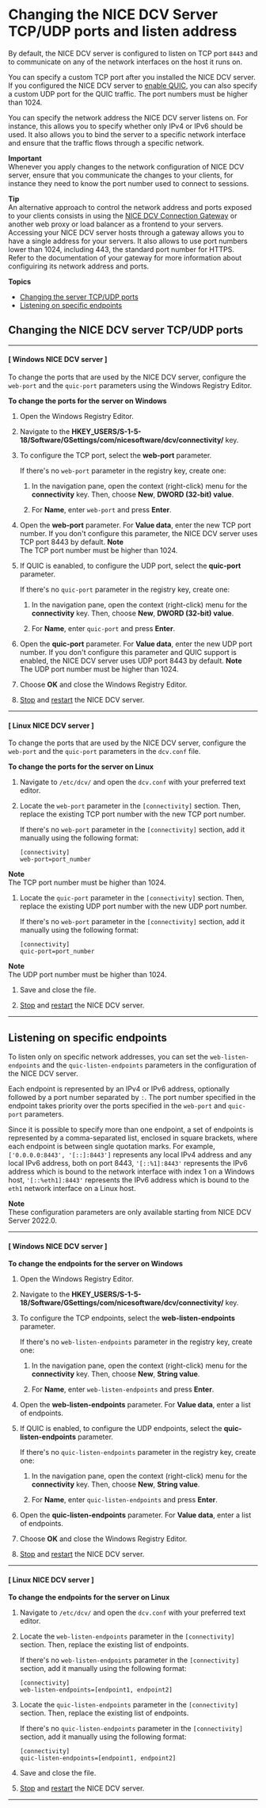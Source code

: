 # Changing the NICE DCV Server TCP/UDP ports and listen address<a name="manage-port-addr"></a>

By default, the NICE DCV server is configured to listen on TCP port `8443` and to communicate on any of the network interfaces on the host it runs on\.

You can specify a custom TCP port after you installed the NICE DCV server\. If you configured the NICE DCV server to [enable QUIC](enable-quic.md), you can also specify a custom UDP port for the QUIC traffic\. The port numbers must be higher than 1024\.

You can specify the network address the NICE DCV server listens on\. For instance, this allows you to specify whether only IPv4 or IPv6 should be used\. It also allows you to bind the server to a specific network interface and ensure that the traffic flows through a specific network\.

**Important**  
Whenever you apply changes to the network configuration of NICE DCV server, ensure that you communicate the changes to your clients, for instance they need to know the port number used to connect to sessions\.

**Tip**  
An alternative approach to control the network address and ports exposed to your clients consists in using the [NICE DCV Connection Gateway](https://docs.aws.amazon.com/dcv/latest/gw-admin/what-is-gw.html) or another web proxy or load balancer as a frontend to your servers\. Accessing your NICE DCV server hosts through a gateway allows you to have a single address for your servers\. It also allows to use port numbers lower than 1024, including 443, the standard port number for HTTPS\.  
Refer to the documentation of your gateway for more information about configuiring its network address and ports\.

**Topics**
+ [Changing the server TCP/UDP ports](#manage-ports)
+ [Listening on specific endpoints](#manage-listen-endpoints)

## Changing the NICE DCV server TCP/UDP ports<a name="manage-ports"></a>

------
#### [ Windows NICE DCV server ]

To change the ports that are used by the NICE DCV server, configure the `web-port` and the `quic-port` parameters using the Windows Registry Editor\.

**To change the ports for the server on Windows**

1. Open the Windows Registry Editor\.

1. Navigate to the **HKEY\_USERS/S\-1\-5\-18/Software/GSettings/com/nicesoftware/dcv/connectivity/** key\.

1. To configure the TCP port, select the **web\-port** parameter\.

   If there's no `web-port` parameter in the registry key, create one:

   1. In the navigation pane, open the context \(right\-click\) menu for the **connectivity** key\. Then, choose **New**, **DWORD \(32\-bit\) value**\.

   1. For **Name**, enter `web-port` and press **Enter**\.

1. Open the **web\-port** parameter\. For **Value data**, enter the new TCP port number\. If you don't configure this parameter, the NICE DCV server uses TCP port 8443 by default\.
**Note**  
The TCP port number must be higher than 1024\.

1. If QUIC is eanabled, to configure the UDP port, select the **quic\-port** parameter\.

   If there's no `quic-port` parameter in the registry key, create one:

   1. In the navigation pane, open the context \(right\-click\) menu for the **connectivity** key\. Then, choose **New**, **DWORD \(32\-bit\) value**\.

   1. For **Name**, enter `quic-port` and press **Enter**\.

1. Open the **quic\-port** parameter\. For **Value data**, enter the new UDP port number\. If you don't configure this parameter and QUIC support is enabled, the NICE DCV server uses UDP port 8443 by default\.
**Note**  
The UDP port number must be higher than 1024\.

1. Choose **OK** and close the Windows Registry Editor\.

1. [Stop](manage-stop.md) and [restart](manage-start.md) the NICE DCV server\.

------
#### [ Linux NICE DCV server ]

To change the ports that are used by the NICE DCV server, configure the `web-port` and the `quic-port` parameters in the `dcv.conf` file\.

**To change the ports for the server on Linux**

1. Navigate to `/etc/dcv/` and open the `dcv.conf` with your preferred text editor\.

1. Locate the `web-port` parameter in the `[connectivity]` section\. Then, replace the existing TCP port number with the new TCP port number\.

   If there's no `web-port` parameter in the `[connectivity]` section, add it manually using the following format:

   ```
   [connectivity]
   web-port=port_number
   ```
**Note**  
The TCP port number must be higher than 1024\.

1. Locate the `quic-port` parameter in the `[connectivity]` section\. Then, replace the existing UDP port number with the new UDP port number\.

   If there's no `web-port` parameter in the `[connectivity]` section, add it manually using the following format:

   ```
   [connectivity]
   quic-port=port_number
   ```
**Note**  
The UDP port number must be higher than 1024\.

1. Save and close the file\.

1. [Stop](manage-stop.md) and [restart](manage-start.md) the NICE DCV server\.

------

## Listening on specific endpoints<a name="manage-listen-endpoints"></a>

To listen only on specific network addresses, you can set the `web-listen-endpoints` and the `quic-listen-endpoints` parameters in the configuration of the NICE DCV server\.

Each endpoint is represented by an IPv4 or IPv6 address, optionally followed by a port number separated by `:`\. The port number specified in the endpoint takes priority over the ports specified in the `web-port` and `quic-port` parameters\.

Since it is possible to specify more than one endpoint, a set of endpoints is represented by a comma\-separated list, enclosed in square brackets, where each endpoint is between single quotation marks\. For example, `['0.0.0.0:8443', '[::]:8443']` represents any local IPv4 address and any local IPv6 address, both on port 8443, `'[::%1]:8443'` represents the IPv6 address which is bound to the network interface with index 1 on a Windows host, `'[::%eth1]:8443'` represents the IPv6 address which is bound to the `eth1` network interface on a Linux host\.

**Note**  
These configuration parameters are only available starting from NICE DCV Server 2022\.0\.

------
#### [ Windows NICE DCV server ]

**To change the endpoints for the server on Windows**

1. Open the Windows Registry Editor\.

1. Navigate to the **HKEY\_USERS/S\-1\-5\-18/Software/GSettings/com/nicesoftware/dcv/connectivity/** key\.

1. To configure the TCP endpoints, select the **web\-listen\-endpoints** parameter\.

   If there's no `web-listen-endpoints` parameter in the registry key, create one:

   1. In the navigation pane, open the context \(right\-click\) menu for the **connectivity** key\. Then, choose **New**, **String value**\.

   1. For **Name**, enter `web-listen-endpoints` and press **Enter**\.

1. Open the **web\-listen\-endpoints** parameter\. For **Value data**, enter a list of endpoints\.

1. If QUIC is enabled, to configure the UDP endpoints, select the **quic\-listen\-endpoints** parameter\.

   If there's no `quic-listen-endpoints` parameter in the registry key, create one:

   1. In the navigation pane, open the context \(right\-click\) menu for the **connectivity** key\. Then, choose **New**, **String value**\.

   1. For **Name**, enter `quic-listen-endpoints` and press **Enter**\.

1. Open the **quic\-listen\-endpoints** parameter\. For **Value data**, enter a list of endpoints\.

1. Choose **OK** and close the Windows Registry Editor\.

1. [Stop](manage-stop.md) and [restart](manage-start.md) the NICE DCV server\.

------
#### [ Linux NICE DCV server ]

**To change the endpoints for the server on Linux**

1. Navigate to `/etc/dcv/` and open the `dcv.conf` with your preferred text editor\.

1. Locate the `web-listen-endpoints` parameter in the `[connectivity]` section\. Then, replace the existing list of endpoints\.

   If there's no `web-listen-endpoints` parameter in the `[connectivity]` section, add it manually using the following format:

   ```
   [connectivity]
   web-listen-endpoints=[endpoint1, endpoint2]
   ```

1. Locate the `quic-listen-endpoints` parameter in the `[connectivity]` section\. Then, replace the existing list of endpoints\.

   If there's no `quic-listen-endpoints` parameter in the `[connectivity]` section, add it manually using the following format:

   ```
   [connectivity]
   quic-listen-endpoints=[endpoint1, endpoint2]
   ```

1. Save and close the file\.

1. [Stop](manage-stop.md) and [restart](manage-start.md) the NICE DCV server\.

------